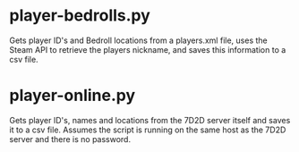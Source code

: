 # player-bedrolls.py
Gets player ID's and Bedroll locations from a players.xml file, uses the Steam API to retrieve the players nickname, and saves this information to a csv file.

# player-online.py
Gets player ID's, names and locations from the 7D2D server itself and saves it to a csv file. Assumes the script is running on the same host as the 7D2D server and there is no password.
